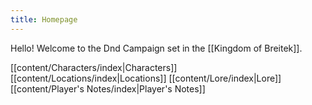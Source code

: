 ```yaml
---
title: Homepage
---
```


Hello! Welcome to the Dnd Campaign set in the [[Kingdom of Breitek]].

[[content/Characters/index|Characters]]
[[content/Locations/index|Locations]]
[[content/Lore/index|Lore]]
[[content/Player's Notes/index|Player's Notes]]
